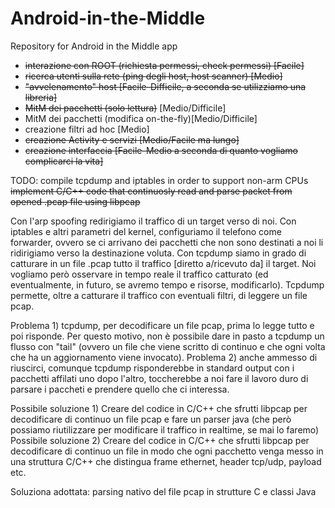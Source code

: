 # Android-in-the-Middle
Repository for Android in the Middle app
- ~~interazione con ROOT (richiesta permessi, check permessi) [Facile]~~
- ~~ricerca utenti sulla rete (ping degli host, host scanner) [Medio]~~
- ~~"avvelenamento" host [Facile-Difficile, a seconda se utilizziamo una libreria]~~
- ~~MitM dei pacchetti (solo lettura)~~ [Medio/Difficile]
- MitM dei pacchetti (modifica on-the-fly)[Medio/Difficile]
- creazione filtri ad hoc [Medio]
- ~~creazione Activity e servizi [Medio/Facile ma lungo]~~
- ~~creazione interfaccia [Facile-Medio a seconda di quanto vogliamo complicarci la vita]~~

TODO:
  compile tcpdump and iptables in order to support non-arm CPUs
  ~~implement C/C++ code that continuosly read and parse packet from opened .pcap file using libpcap~~


Con l'arp spoofing redirigiamo il traffico di un target verso di noi. Con iptables e altri parametri del kernel, configuriamo il telefono come forwarder, ovvero se ci arrivano dei pacchetti che non sono destinati a noi li ridirigiamo verso la destinazione voluta. Con tcpdump siamo in grado di catturare in un file .pcap tutto il traffico [diretto a/ricevuto da] il target. Noi vogliamo però osservare in tempo reale il traffico catturato (ed eventualmente, in futuro, se avremo tempo e risorse, modificarlo). Tcpdump permette, oltre a catturare il traffico con eventuali filtri, di leggere un file pcap.

  Problema 1) tcpdump, per decodificare un file pcap, prima lo legge tutto e poi risponde. Per questo motivo, non è possibile dare in pasto a tcpdump un flusso con "tail" (ovvero un file che viene scritto di continuo e che ogni volta che ha un aggiornamento viene invocato).
  Problema 2) anche ammesso di riuscirci, comunque tcpdump risponderebbe in standard output con i pacchetti affilati uno dopo l'altro, toccherebbe a noi fare il lavoro duro di parsare i paccheti e prendere quello che ci interessa.
  
  Possibile soluzione 1) Creare del codice in C/C++ che sfrutti libpcap per decodificare di continuo un file pcap e fare un parser java (che però possiamo riutilizzare per modificare il traffico in realtime, se mai lo faremo)
  Possibile soluzione 2) Creare del codice in C/C++ che sfrutti libpcap per decodificare di continuo un file in modo che ogni pacchetto venga messo in una struttura C/C++ che distingua frame ethernet, header tcp/udp, payload etc.
  
  Soluziona adottata: parsing nativo del file pcap in strutture C e classi Java 
